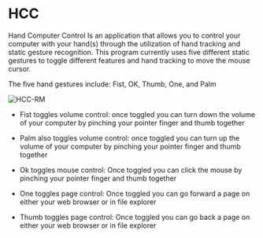 # HCC
Hand Computer Control Is an application that allows you to control your computer with your hand(s) through the utilization of hand tracking and static gesture recognition. This program currently uses five different static gestures to toggle different features and hand tracking to move the mouse cursor.

The five hand gestures include: Fist, OK, Thumb, One, and Palm

![HCC-RM](https://user-images.githubusercontent.com/18368296/236592909-8d1311fe-9935-406e-b751-ae74c9f55dd0.png)

- Fist toggles volume control: once toggled you can turn down the volume of your computer by pinching your pointer finger and thumb together 

- Palm also toggles volume control: once toggled you can turn up the volume of your computer by pinching your pointer finger and thumb together

- Ok toggles mouse control: Once toggled you can click the mouse by pinching your pointer finger and thumb together

- One toggles page control: Once toggled you can go forward a page on either your web browser or in file explorer

- Thumb toggles page control: Once toggled you can go back a page on either your web browser or in file explorer
